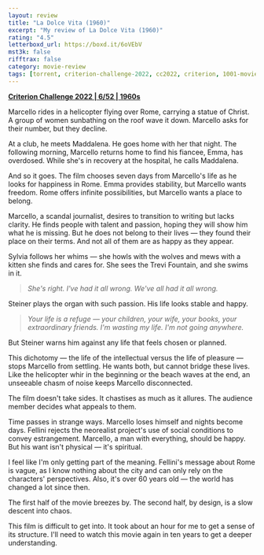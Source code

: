 ```yaml
---
layout: review
title: "La Dolce Vita (1960)"
excerpt: "My review of La Dolce Vita (1960)"
rating: "4.5"
letterboxd_url: https://boxd.it/6oVEbV
mst3k: false
rifftrax: false
category: movie-review
tags: [torrent, criterion-challenge-2022, cc2022, criterion, 1001-movies, sight-and-sound]
---
```


<b><a href="https://boxd.it/q4PJa/detail" target="_blank" rel="noopener">Criterion Challenge 2022 | 6/52 | 1960s</a></b>

Marcello rides in a helicopter flying over Rome, carrying a statue of Christ. A group of women sunbathing on the roof wave it down. Marcello asks for their number, but they decline.

At a club, he meets Maddalena. He goes home with her that night. The following morning, Marcello returns home to find his fiancee, Emma, has overdosed. While she's in recovery at the hospital, he calls Maddalena.

And so it goes. The film chooses seven days from Marcello's life as he looks for happiness in Rome. Emma provides stability, but Marcello wants freedom. Rome offers infinite possibilities, but Marcello wants a place to belong.

Marcello, a scandal journalist, desires to transition to writing but lacks clarity. He finds people with talent and passion, hoping they will show him what he is missing. But he does not belong to their lives — they found their place on their terms. And not all of them are as happy as they appear.

Sylvia follows her whims — she howls with the wolves and mews with a kitten she finds and cares for. She sees the Trevi Fountain, and she swims in it.

<blockquote><i>She's right. I've had it all wrong. We've all had it all wrong.</i></blockquote>

Steiner plays the organ with such passion. His life looks stable and happy.

<blockquote><i>Your life is a refuge —  your children, your wife, your books, your extraordinary friends. I'm wasting my life. I'm not going anywhere.</i></blockquote>

But Steiner warns him against any life that feels chosen or planned.

This dichotomy — the life of the intellectual versus the life of pleasure — stops Marcello from settling. He wants both, but cannot bridge these lives. Like the helicopter whir in the beginning or the beach waves at the end, an unseeable chasm of noise keeps Marcello disconnected.

The film doesn't take sides. It chastises as much as it allures. The audience member decides what appeals to them.

Time passes in strange ways. Marcello loses himself and nights become days. Fellini rejects the neorealist project's use of social conditions to convey estrangement. Marcello, a man with everything, should be happy. But his want isn't physical — it's spiritual.

I feel like I'm only getting part of the meaning. Fellini's message about Rome is vague, as I know nothing about the city and can only rely on the characters' perspectives. Also, it's over 60 years old — the world has changed a lot since then.

The first half of the movie breezes by. The second half, by design, is a slow descent into chaos.

This film is difficult to get into. It took about an hour for me to get a sense of its structure. I'll need to watch this movie again in ten years to get a deeper understanding.
